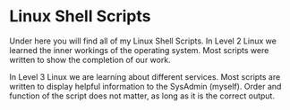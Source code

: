 # Linux Shell Scripts

Under here you will find all of my Linux Shell Scripts.
In Level 2 Linux we learned the inner workings of the operating system.
Most scripts were written to show the completion of our work.


In Level 3 Linux we are learning about different services.
Most scripts are written to display helpful information to the SysAdmin (myself).
Order and function of the script does not matter, as long as it is the correct output.
